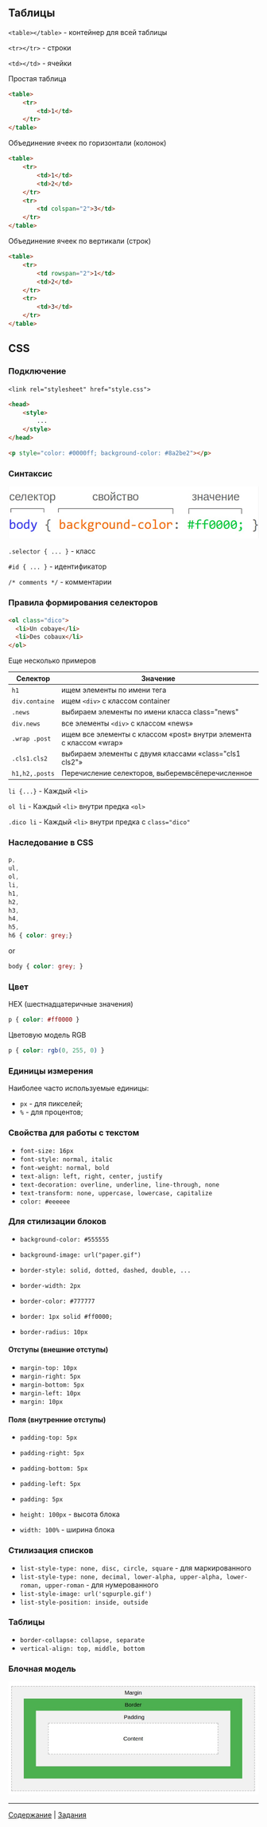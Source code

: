 Таблицы
--------------------

`<table></table>` - контейнер для всей таблицы

`<tr></tr>` - строки

`<td></td>` - ячейки

Простая таблица
```html
<table>
    <tr>
        <td>1</td>
    </tr>
</table>
```

Объединение ячеек по горизонтали (колонок)
```html
<table>
    <tr>
        <td>1</td>
        <td>2</td>
    </tr>
    <tr>
        <td colspan="2">3</td>
    </tr>
</table>
```

Объединение ячеек по вертикали (строк)
```html
<table>
    <tr>
        <td rowspan="2">1</td>
        <td>2</td>
    </tr>
    <tr>
        <td>3</td>
    </tr>
</table>
```

CSS
-----------------------------

### Подключение
`<link rel="stylesheet" href="style.css">`

```html
<head>
    <style>
        ...
    </style>
</head>
```

```html
<p style="color: #0000ff; background-color: #8a2be2"></p>
```

### Синтаксис
![css syntax](img/syntax.jpg "css syntax")

`.selector { ... }` - класс

`#id { ... }` - идентификатор

`/* comments */` - комментарии

### Правила формирования селекторов

```html
<ol class="dico">
  <li>Un cobaye</li>
  <li>Des cobaux</li>
</ol>
```

Еще несколько примеров

|    Селектор    | Значение |
|      ---       | --- |
| `h1`           | ищем элементы по имени тега |
| `div.containe` | ищем `<div>` c классом container |
| `.news`        | выбираем элементы по имени класса class="news" |
| `div.news`     | все элементы `<div>` c классом «news» |
| `.wrap .post`  | ищем все элементы с классом «post» внутри элемента с классом «wrap» |
| `.cls1.cls2`   | выбираем элементы с двумя классами «class="cls1 cls2"» |
| `h1,h2,.posts` | Перечисление селекторов, выберемвсёперечисленное |

`li {...}` - Каждый `<li>`

`ol li` - Каждый `<li>` внутри предка `<ol>`

`.dico li` - Каждый `<li>` внутри предка с `class="dico"` 

### Наследование в CSS

```css
p,
ul,
ol,
li,
h1,
h2,
h3,
h4,
h5,
h6 { color: grey;}
```
or
```css
body { color: grey; }
```

### Цвет

HEX (шестнадцатеричные значения)
```css
p { color: #ff0000 }
```

Цветовую модель RGB
```css
p { color: rgb(0, 255, 0) }
```

### Единицы измерения

Наиболее часто используемые единицы:
* `px` - для пикселей;
* `%` - для процентов;

### Свойства для работы с текстом

- `font-size: 16px`
- `font-style: normal, italic`
- `font-weight: normal, bold`
- `text-align: left, right, center, justify`
- `text-decoration: overline, underline, line-through, none`
- `text-transform: none, uppercase, lowercase, capitalize`
- `color: #eeeeee`
 
### Для стилизации блоков
- `background-color: #555555`
- `background-image: url("paper.gif")`

- `border-style: solid, dotted, dashed, double, ...`
- `border-width: 2px`
- `border-color: #777777`
- `border: 1px solid #ff0000;`
- `border-radius: 10px`

#### Отступы (внешние отступы)
- `margin-top: 10px`
- `margin-right: 5px`
- `margin-bottom: 5px`
- `margin-left: 10px`
- `margin: 10px`

#### Поля  (внутренние отступы)
- `padding-top: 5px`
- `padding-right: 5px`
- `padding-bottom: 5px`
- `padding-left: 5px`
- `padding: 5px`

- `height: 100px` - высота блока
- `width: 100%` - ширина блока

### Стилизация списков
- `list-style-type: none, disc, circle, square` - для маркированного 
- `list-style-type: none, decimal, lower-alpha, upper-alpha, lower-roman, upper-roman` - для нумерованного
- `list-style-image: url('sqpurple.gif')`
- `list-style-position: inside, outside`

### Таблицы
- `border-collapse: collapse, separate`
- `vertical-align: top, middle, bottom`

### Блочная модель
![box model](img/box.model.jpg "box model")

---
[Содержание](../../README.md)
|
[Задания](../tasks/README.md)
